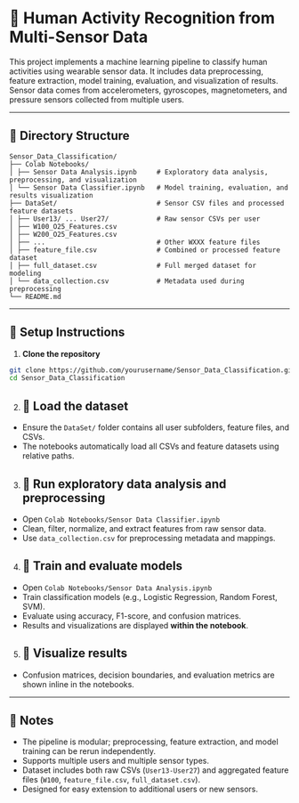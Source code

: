 # 🏃 Human Activity Recognition from Multi-Sensor Data

This project implements a machine learning pipeline to classify human activities using wearable sensor data. It includes data preprocessing, feature extraction, model training, evaluation, and visualization of results. Sensor data comes from accelerometers, gyroscopes, magnetometers, and pressure sensors collected from multiple users.

---

## 📁 Directory Structure
```
Sensor_Data_Classification/
├── Colab Notebooks/
│ ├── Sensor Data Analysis.ipynb     # Exploratory data analysis, preprocessing, and visualization
│ └── Sensor Data Classifier.ipynb   # Model training, evaluation, and results visualization
├── DataSet/                         # Sensor CSV files and processed feature datasets
│ ├── User13/ ... User27/            # Raw sensor CSVs per user
│ ├── W100_O25_Features.csv
│ ├── W200_O25_Features.csv
│ ├── ...                            # Other WXXX feature files
│ ├── feature_file.csv               # Combined or processed feature dataset
│ ├── full_dataset.csv               # Full merged dataset for modeling
│ └── data_collection.csv            # Metadata used during preprocessing
└── README.md
```
---

## 🧩 Setup Instructions

1. **Clone the repository**  

```bash
git clone https://github.com/yourusername/Sensor_Data_Classification.git
cd Sensor_Data_Classification
```

2. ## 🧩 Load the dataset

- Ensure the `DataSet/` folder contains all user subfolders, feature files, and CSVs.  
- The notebooks automatically load all CSVs and feature datasets using relative paths.

3. ## 🧩 Run exploratory data analysis and preprocessing

- Open `Colab Notebooks/Sensor Data Classifier.ipynb`  
- Clean, filter, normalize, and extract features from raw sensor data.  
- Use `data_collection.csv` for preprocessing metadata and mappings.

4. ## 🧩 Train and evaluate models

- Open `Colab Notebooks/Sensor Data Analysis.ipynb`  
- Train classification models (e.g., Logistic Regression, Random Forest, SVM).  
- Evaluate using accuracy, F1-score, and confusion matrices.  
- Results and visualizations are displayed **within the notebook**.

5. ## 🧩 Visualize results

- Confusion matrices, decision boundaries, and evaluation metrics are shown inline in the notebooks.

---

## 📌 Notes

- The pipeline is modular; preprocessing, feature extraction, and model training can be rerun independently.  
- Supports multiple users and multiple sensor types.  
- Dataset includes both raw CSVs (`User13-User27`) and aggregated feature files (`W100`, `feature_file.csv`, `full_dataset.csv`).  
- Designed for easy extension to additional users or new sensors.
